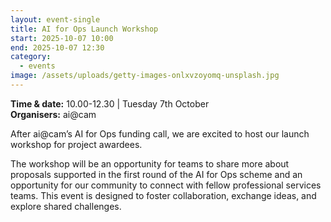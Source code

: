 ```yaml
---
layout: event-single
title: AI for Ops Launch Workshop
start: 2025-10-07 10:00
end: 2025-10-07 12:30
category:
  - events
image: /assets/uploads/getty-images-onlxvzoyomq-unsplash.jpg
---
```

**Time & date:** 10.00-12.30 | Tuesday 7th October \
**Organisers:** ai@cam

After ai@cam’s AI for Ops funding call, we are excited to host our launch workshop for project awardees. 

The workshop will be an opportunity for teams to share more about proposals supported in the first round of the AI for Ops scheme and an opportunity for our community to connect with fellow professional services teams. This event is designed to foster collaboration, exchange ideas, and explore shared challenges.